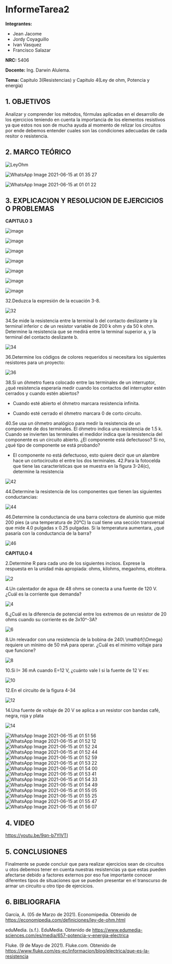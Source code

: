 
# InformeTarea2
**Integrantes:**
- Jean Jacome
- Jordy Coyaguillo
- Ivan Vasquez
- Francisco Salazar


 **NRC:** 5406
 
 **Docente:** Ing. Darwin Alulema.
 
 **Tema:** Capitulo 3(Resistencias) y Capitulo 4(Ley de ohm, Potencia y energia)
 
 ## 1. OBJETIVOS
 
 Analizar y comprender los métodos, fórmulas aplicadas en el desarrollo de los ejercicios teniendo en cuenta la importancia de los elementos resistivos ya que estos nos son de mucha ayuda al momento de relizar los circuitos por ende debemos entender cuales son las condiciones adecuadas de cada resitor o resistencia.
 
 ## 2. MARCO TEÓRICO 
 
 ![LeyOhm](https://user-images.githubusercontent.com/84586968/121971639-d0d1aa00-cd3e-11eb-979c-cecfad73af02.png)
 
 ![WhatsApp Image 2021-06-15 at 01 35 27](https://user-images.githubusercontent.com/85137954/122007068-2f1d7d80-cd7d-11eb-9a93-28344414a1c6.jpeg)


![WhatsApp Image 2021-06-15 at 01 01 22](https://user-images.githubusercontent.com/85137954/122007076-32b10480-cd7d-11eb-9691-6451c9836079.jpeg)

 ## 3. EXPLICACION Y RESOLUCION DE EJERCICIOS O PROBLEMAS 
 
 **CAPITULO 3**
 
 ![image](https://user-images.githubusercontent.com/85137954/122004505-1c557980-cd7a-11eb-96a3-ac2082d81e5a.png)

![image](https://user-images.githubusercontent.com/85137954/122004643-45760a00-cd7a-11eb-8c8e-b083c458ce12.png)

![image](https://user-images.githubusercontent.com/85137954/122004827-8110d400-cd7a-11eb-89f8-9213f488aa03.png)

![image](https://user-images.githubusercontent.com/85137954/122004933-a56cb080-cd7a-11eb-92ed-6e5baac0e741.png)

![image](https://user-images.githubusercontent.com/85137954/122005083-ce8d4100-cd7a-11eb-9b02-23ff05f3bf46.png)

![image](https://user-images.githubusercontent.com/85137954/122005187-efee2d00-cd7a-11eb-9c20-522c39e0a396.png)

![image](https://user-images.githubusercontent.com/85137954/122005360-2a57ca00-cd7b-11eb-97c6-7a2f145b2dae.png)

 
 32.Deduzca la expresión de la ecuación 3-8.
 
 ![32](https://user-images.githubusercontent.com/84586968/121966128-ba722100-cd33-11eb-88d9-4bc1b918e40d.png)
 
 34.Se mide la resistencia entre la terminal b del contacto deslizante y la terminal inferior c de un resistor variable de 200 k ohm y da 50 k ohm. Determine la resistencia que   se medirá entre la terminal superior a, y la terminal del contacto deslizante b.
 
 ![34](https://user-images.githubusercontent.com/84586968/121966130-bb0ab780-cd33-11eb-8ee3-82960c7c8bbf.png)
 
 36.Determine los códigos de colores requeridos si necesitara los siguientes resistores para un proyecto:
 
 ![36](https://user-images.githubusercontent.com/84586968/121966131-bb0ab780-cd33-11eb-970d-55f093f069c1.png)
 
 38.Si un óhmetro fuera colocado entre las terminales de un interruptor, ¿qué resistencia esperaría medir cuando los contactos del interruptor estén cerrados y cuando estén   abiertos?
 - Cuando esté abierto el óhmetro marcara resistencia infinita.
 
 - Cuando esté cerrado el óhmetro marcara 0 de corto circuito.

 40.Se usa un óhmetro analógico para medir la resistencia de un componente de dos terminales. El óhmetro indica una resistencia de 1.5 k. Cuando se invierten las terminales el medidor indica que la resistencia del componente es un circuito abierto. ¿El componente está defectuoso? Si no, ¿qué tipo de componente se está probando?
 - El componente no está defectuoso, esto quiere decir que un alambre hace un cortocircuito el entre los dos terminales.
 42.Para la fotocelda que tiene las características que se muestra en la figura 3-24(c), determine la resistencia
 
 ![42](https://user-images.githubusercontent.com/84586968/121966132-bb0ab780-cd33-11eb-96e7-f3db117d4b27.png)
 
 44.Determine la resistencia de los componentes que tienen las siguientes conductancias:
 
 ![44](https://user-images.githubusercontent.com/84586968/121966133-bba34e00-cd33-11eb-8371-72047d0e100a.png)
 
 46.Determine la conductancia de una barra colectora de aluminio que mide 200 pies (a una temperatura de 20°C) la cual tiene una sección transversal que mide 4.0 pulgadas x   0.25 pulgadas. Si la temperatura aumentara, ¿qué pasaría con la conductancia de la barra?
 
 ![46](https://user-images.githubusercontent.com/84586968/121966134-bba34e00-cd33-11eb-9b55-af2d97c97ef6.png)
 
 **CAPITULO 4**
 
 2.Determine R para cada uno de los siguientes incisos. Exprese la respuesta en la unidad más apropiada: ohms, kilohms, megaohms, etcétera.
 
 ![2](https://user-images.githubusercontent.com/84586968/121966147-c0680200-cd33-11eb-8272-6bc87a56df9d.png)
 
 4.Un calentador de agua de 48 ohms  se conecta a una fuente de 120 V. ¿Cuál es la corriente que demanda?
 
 ![4](https://user-images.githubusercontent.com/84586968/121966148-c0680200-cd33-11eb-9919-7cc4d6448908.png)
 
 6.¿Cuál es la diferencia de potencial entre los extremos de un resistor de 20 ohms cuando su corriente es de 3x10^-3A?
 
 ![6](https://user-images.githubusercontent.com/84586968/121966150-c1009880-cd33-11eb-80e0-7a75a958b9b9.png)
 
 8.Un relevador con una resistencia de la bobina de 240\ \mathbf{\Omega} requiere un mínimo de 50 mA para operar. ¿Cuál es el mínimo voltaje para que funcione?
 
 ![8](https://user-images.githubusercontent.com/84586968/121966151-c1009880-cd33-11eb-93cf-17a2ce22cb46.png)
 
 10.Si I= 36 mA cuando E=12 V, ¿cuánto vale I si la fuente de 12 V es:

![10](https://user-images.githubusercontent.com/84586968/121966152-c1992f00-cd33-11eb-85e2-f3d8dcdd07c8.png)

 12.En el circuito de la figura 4-34 
 
 ![12](https://user-images.githubusercontent.com/84586968/121966154-c1992f00-cd33-11eb-97c4-970f7f77f9e7.png)
 
 14.Una fuente de voltaje de 20 V se aplica a un resistor con bandas café, negra, roja y plata
 
 ![14](https://user-images.githubusercontent.com/84586968/121966156-c1992f00-cd33-11eb-9d37-2e826050a1b9.png)
 
 ![WhatsApp Image 2021-06-15 at 01 51 56](https://user-images.githubusercontent.com/85137954/122007175-49eff200-cd7d-11eb-9590-775cfd6c5f1b.jpeg)
 ![WhatsApp Image 2021-06-15 at 01 52 12](https://user-images.githubusercontent.com/85137954/122007200-4fe5d300-cd7d-11eb-8e0d-a66d5770eaa3.jpeg)
 ![WhatsApp Image 2021-06-15 at 01 52 24](https://user-images.githubusercontent.com/85137954/122007220-5411f080-cd7d-11eb-930a-71f3645cddb9.jpeg)
 ![WhatsApp Image 2021-06-15 at 01 52 44](https://user-images.githubusercontent.com/85137954/122007239-5b38fe80-cd7d-11eb-9bbe-3dda065a4e91.jpeg)
 ![WhatsApp Image 2021-06-15 at 01 52 59](https://user-images.githubusercontent.com/85137954/122007257-5f651c00-cd7d-11eb-8c69-26eedb644069.jpeg)
 ![WhatsApp Image 2021-06-15 at 01 53 22](https://user-images.githubusercontent.com/85137954/122007279-64c26680-cd7d-11eb-99b6-940c548c6f83.jpeg)
 ![WhatsApp Image 2021-06-15 at 01 54 00](https://user-images.githubusercontent.com/85137954/122007314-6db33800-cd7d-11eb-9be2-bcd8c24b0326.jpeg)
 ![WhatsApp Image 2021-06-15 at 01 53 41](https://user-images.githubusercontent.com/85137954/122007298-6855ed80-cd7d-11eb-84c0-6e876f2d0674.jpeg)
 ![WhatsApp Image 2021-06-15 at 01 54 33](https://user-images.githubusercontent.com/85137954/122007340-73a91900-cd7d-11eb-9977-a6dba35830ce.jpeg)
 ![WhatsApp Image 2021-06-15 at 01 54 49](https://user-images.githubusercontent.com/85137954/122007358-7a379080-cd7d-11eb-83c4-7b3a18ca6e78.jpeg)
 ![WhatsApp Image 2021-06-15 at 01 55 05](https://user-images.githubusercontent.com/85137954/122007389-815e9e80-cd7d-11eb-92db-86d7a8aa8ccb.jpeg)
 ![WhatsApp Image 2021-06-15 at 01 55 25](https://user-images.githubusercontent.com/85137954/122007407-86235280-cd7d-11eb-90ed-e18dd8762d50.jpeg)
 ![WhatsApp Image 2021-06-15 at 01 55 47](https://user-images.githubusercontent.com/85137954/122007437-8b809d00-cd7d-11eb-9b44-a699863e0dc8.jpeg)
 ![WhatsApp Image 2021-06-15 at 01 56 07](https://user-images.githubusercontent.com/85137954/122007454-90455100-cd7d-11eb-9cf9-77fe3f70e19d.jpeg)


## 4. VIDEO

https://youtu.be/9qn-b7YIVTI

## 5. CONCLUSIONES

Finalmente se puede concluir que para realizar ejercicios sean de circuitos u otos debemos tener en cuenta nuestras resistencias ya que estas pueden afectarse debido a factores externos por eso fue importante conocer diferentes tipos de situaciones que se pueden presentar en el transcurso de armar un circuito u otro tipo de ejercicios.

## 6. BIBLIOGRAFIA

García, A. (05 de Marzo de 2021). Economipedia. Obtenido de https://economipedia.com/definiciones/ley-de-ohm.html

eduMedia. (s.f.). EduMedia. Obtenido de https://www.edumedia-sciences.com/es/media/657-potencia-y-energia-electrica

Fluke. (9 de Mayo de 2021). Fluke.com. Obtenido de https://www.fluke.com/es-ec/informacion/blog/electrica/que-es-la-resistencia


